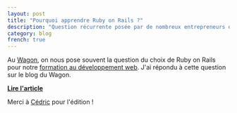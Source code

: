 ```yaml
---
layout: post
title: "Pourquoi apprendre Ruby on Rails ?"
description: "Question récurrente posée par de nombreux entrepreneurs désireux d’apprendre à coder"
category: blog
french: true
---
```


Au [Wagon](http://www.lewagon.com/fr), on nous pose souvent la question du choix de Ruby
on Rails pour notre [formation au développement web](http://www.lewagon.com/fr). J'ai répondu
à cette question sur le blog du Wagon.

[**Lire l'article**](http://www.lewagon.com/blog/pourquoi-apprendre-coder-ruby-on-rails)

Merci à [Cédric](http://twitter.com/cedricmenteau) pour l'édition !
